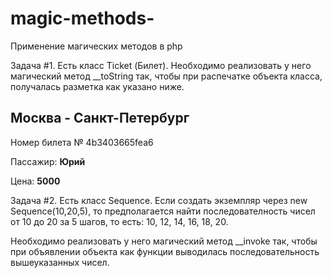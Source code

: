 # magic-methods-
Применение магических методов в php 


Задача #1. Есть класс Ticket (Билет). Необходимо реализовать у него магический метод __toString так, 
чтобы при распечатке объекта класса, получалась разметка как указано ниже. 

<div class="ticket">
<h2>Москва - Санкт-Петербург</h2>
<p>Номер билета № 4b3403665fea6
<p>Пассажир: <strong>Юрий</strong>
<p>Цена: <strong>5000</strong>
</div>
 

Задача #2. Есть класс Sequence. Если создать экземпляр через new Sequence(10,20,5), то предполагается найти последователность чисел от 10 до 20 за 5 шагов, то есть: 10, 12, 14, 16, 18, 20. 

Необходимо реализовать у него магический метод __invoke так, чтобы при объявлении объекта как функции выводилась последовательность вышеуказанных чисел. 

